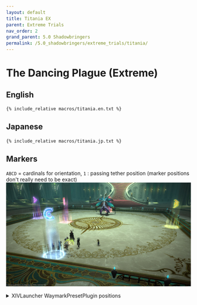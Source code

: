 ```yaml
---
layout: default
title: Titania EX
parent: Extreme Trials
nav_order: 2
grand_parent: 5.0 Shadowbringers
permalink: /5.0_shadowbringers/extreme_trials/titania/
---
```


# The Dancing Plague (Extreme)

## English
```
{% include_relative macros/titania.en.txt %}
```

## Japanese
```
{% include_relative macros/titania.jp.txt %}
```

## Markers

`ABCD` = cardinals for orientation, `1` : passing tether position
(marker positions don't really need to be exact)
![](images/markers.jpg)
<details markdown=block>
<summary>XIVLauncher WaymarkPresetPlugin positions</summary>

```json
{"Name":"Titania EX","MapID":658,"A":{"X":100.0,"Y":0.0,"Z":81.5,"ID":0,"Active":true},"B":{"X":118.5,"Y":0.0,"Z":100.0,"ID":1,"Active":true},"C":{"X":100.0,"Y":0.0,"Z":118.5,"ID":2,"Active":true},"D":{"X":81.5,"Y":0.0,"Z":100.0,"ID":3,"Active":true},"One":{"X":91.5,"Y":0.0,"Z":100.0,"ID":4,"Active":true},"Two":{"X":0.0,"Y":0.0,"Z":0.0,"ID":5,"Active":false},"Three":{"X":0.0,"Y":0.0,"Z":0.0,"ID":6,"Active":false},"Four":{"X":0.0,"Y":0.0,"Z":0.0,"ID":7,"Active":false}}
```

</details>
